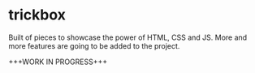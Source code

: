 # trickbox
Built of pieces to showcase the power of HTML, CSS and JS. More and more features are going to be added to the project.


+++WORK IN PROGRESS+++
